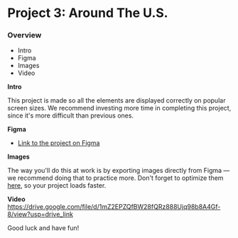 # Project 3: Around The U.S.

### Overview

- Intro
- Figma
- Images
- Video

**Intro**

This project is made so all the elements are displayed correctly on popular screen sizes. We recommend investing more time in completing this project, since it's more difficult than previous ones.

**Figma**

- [Link to the project on Figma](https://www.figma.com/file/ii4xxsJ0ghevUOcssTlHZv/Sprint-3%3A-Around-the-US?node-id=0%3A1)

**Images**

The way you'll do this at work is by exporting images directly from Figma — we recommend doing that to practice more. Don't forget to optimize them [here](https://tinypng.com/), so your project loads faster.

**Video**
https://drive.google.com/file/d/1mZ2EPZQfBW28fQRz888Ujq98b8A4Gf-8/view?usp=drive_link

Good luck and have fun!
